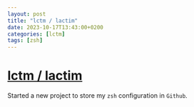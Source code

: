```yaml
---
layout: post
title: "lctm / lactim"
date: 2023-10-17T13:43:00+0200
categories: [lctm]
tags: [zsh]
---
```


# [lctm / lactim](https://github.com/cvdg/lctm)

Started a new project to store my `zsh` configuration in `Github`.